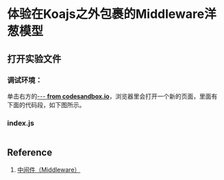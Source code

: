 # 体验在Koajs之外包裹的Middleware洋葱模型

## 打开实验文件

### 调试环境：
单击右方的[--- **from codesandbox.io**]()，浏览器里会打开一个新的页面，里面有下面的代码段，如下图所示。

### index.js
```javascript

```

## Reference

1. [中间件（Middleware）](https://eggjs.org/zh-cn/basics/middleware.html)



